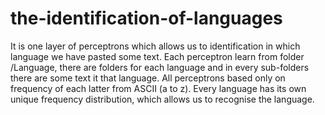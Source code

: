 # the-identification-of-languages
It is one layer of perceptrons which allows us to identification in which language we have pasted some text. Each perceptron learn from folder /Language, there are folders for each language and in every sub-folders there are some text it that language. All perceptrons based only on frequency of each latter from ASCII (a to z). Every language has its own unique frequency distribution, which allows us to recognise the language.
